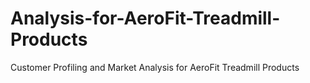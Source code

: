 # Analysis-for-AeroFit-Treadmill-Products
Customer Profiling and Market Analysis for AeroFit Treadmill Products
